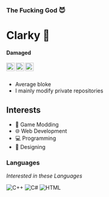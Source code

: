 ### The Fucking God 😈

<!--
**MrCamDtix/Clarky** is a ✨ _special_ ✨ repository because its `README.md` (this file) appears on your GitHub profile.
-->

# Clarky 🙌 
#### Damaged 

<a href="https://twitter.com/ClarkyXeon">
  <img align="left" alt="Twitter" width="22px" src="https://cdn.jsdelivr.net/npm/simple-icons@v3/icons/twitter.svg" />
</a>
<a href="https://discord.com/users/708283842259320884">
  <img align="left" alt="Discord" width="22px" src="https://cdn.jsdelivr.net/npm/simple-icons@v3/icons/discord.svg" />
</a>
<a href="https://steamcommunity.com/id/ClarkyTheGod">
  <img align="left" alt="Discord" width="22px" src="https://cdn.jsdelivr.net/npm/simple-icons@v3/icons/steam.svg" />
 </a>

<br />
<br />

- Average bloke
- I mainly modify private repositories

## Interests
- 🔎 Game Modding
- 🌐 Web Development
- 💻 Programming
- 🎨 Designing

### Languages 

*Interested in these Languages*

![C++](https://img.shields.io/badge/-C++-blue?style=flat&logo=c%2B%2B&labelColor=444)
![C#](https://img.shields.io/badge/-C%23-blue?style=flat&logo=c-sharp&labelColor=444)
![HTML](https://img.shields.io/badge/HTML-Web%20Development-red)
